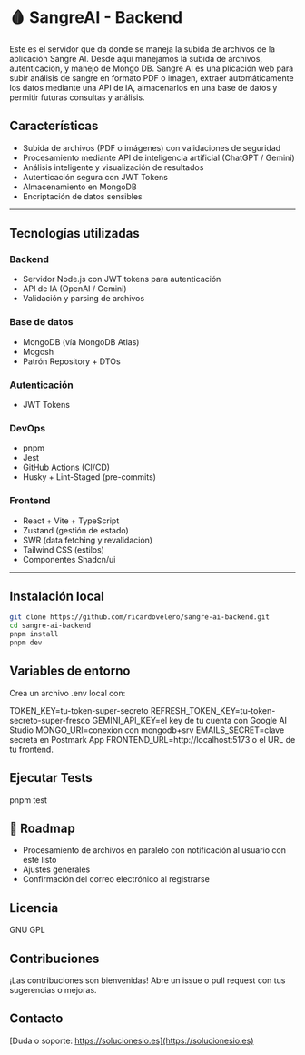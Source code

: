 # 🩸 SangreAI - Backend

Este es el servidor que da donde se maneja la subida de archivos de la aplicación Sangre AI. Desde aquí manejamos la subida de archivos, autenticacion, y manejo de Mongo DB. Sangre AI es una plicación web para subir análisis de sangre en formato PDF o imagen, extraer automáticamente los datos mediante una API de IA, almacenarlos en una base de datos y permitir futuras consultas y análisis.

## Características

- Subida de archivos (PDF o imágenes) con validaciones de seguridad
- Procesamiento mediante API de inteligencia artificial (ChatGPT / Gemini)
- Análisis inteligente y visualización de resultados
- Autenticación segura con JWT Tokens
- Almacenamiento en MongoDB
- Encriptación de datos sensibles

---

## Tecnologías utilizadas

### Backend

- Servidor Node.js con JWT tokens para autenticación
- API de IA (OpenAI / Gemini)
- Validación y parsing de archivos

### Base de datos

- MongoDB (vía MongoDB Atlas)
- Mogosh
- Patrón Repository + DTOs

### Autenticación

- JWT Tokens

### DevOps

- pnpm
- Jest
- GitHub Actions (CI/CD)
- Husky + Lint-Staged (pre-commits)

### Frontend

- React + Vite + TypeScript
- Zustand (gestión de estado)
- SWR (data fetching y revalidación)
- Tailwind CSS (estilos)
- Componentes Shadcn/ui

---

## Instalación local

```bash
git clone https://github.com/ricardovelero/sangre-ai-backend.git
cd sangre-ai-backend
pnpm install
pnpm dev
```

## Variables de entorno

Crea un archivo .env local con:

TOKEN_KEY=tu-token-super-secreto
REFRESH_TOKEN_KEY=tu-token-secreto-super-fresco
GEMINI_API_KEY=el key de tu cuenta con Google AI Studio
MONGO_URI=conexion con mongodb+srv
EMAILS_SECRET=clave secreta en Postmark App
FRONTEND_URL=http://localhost:5173 o el URL de tu frontend.

## Ejecutar Tests

pnpm test

## 🚧 Roadmap

- Procesamiento de archivos en paralelo con notificación al usuario con esté listo
- Ajustes generales
- Confirmación del correo electrónico al registrarse

## Licencia

GNU GPL

## Contribuciones

¡Las contribuciones son bienvenidas! Abre un issue o pull request con tus sugerencias o mejoras.

## Contacto

[Duda o soporte: https://solucionesio.es](https://solucionesio.es)
